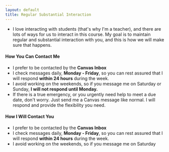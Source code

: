 ```yaml
---
layout: default
title: Regular Substantial Interaction
---
```


- I love interacting with students (that's why I'm a teacher), and there are lots of ways for us to interact in this course. My goal is to maintain regular and substantial interaction with you, and this is how we will make sure that happens. 
#### How You Can Contact Me
- I prefer to be contacted by the **Canvas Inbox**
- I check messages daily, **Monday - Friday**, so you can rest assured that I will respond **within 24 hours** during the week.
- I avoid working on the weekends, so if you message me on Saturday or Sunday, **I will not respond until Monday.**
- If there is a true emergency, or you urgently need help to meet a due date, don't worry. Just send me a Canvas message like normal. I will respond and provide the flexibility you need.
#### How I Will Contact You
- I prefer to be contacted by the **Canvas Inbox**
- I check messages daily, **Monday - Friday**, so you can rest assured that I will respond **within 24 hours** during the week.
- I avoid working on the weekends, so if you message me on Saturday
